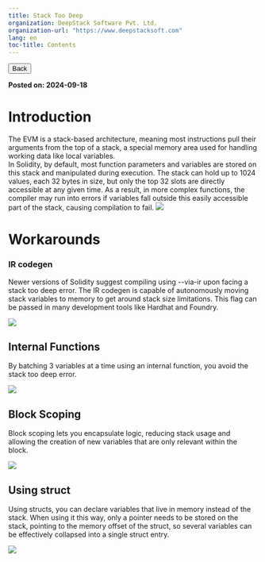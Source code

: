 ```yaml
---
title: Stack Too Deep
organization: DeepStack Software Pvt. Ltd.
organization-url: "https://www.deepstacksoft.com"
lang: en
toc-title: Contents
---
```


<nav>
  <a href="index.html"><button>Back</button></a>
</nav>

**Posted on: 2024-09-18**

# Introduction

The EVM is a stack-based architecture, meaning most instructions pull their arguments from the top of a stack, a special memory area used for handling working data like local variables.<br> In Solidity, by default, most function parameters and variables are stored on this stack and manipulated during execution. The stack can hold up to 1024 values, each 32 bytes in size, but only the top 32 slots are directly accessible at any given time. As a result, in more complex functions, the compiler may run into errors if variables fall outside this easily accessible part of the stack, causing compilation to fail.
![](blogs/codeblocks/codeblock-17.png)

# Workarounds

### IR codegen

Newer versions of Solidity suggest compiling using --via-ir upon facing a stack too deep error. The IR codegen is capable of autonomously moving stack variables to memory to get around stack size limitations. This flag can be passed in many development tools like Hardhat and Foundry.

![](blogs/codeblocks/codeblock-18.png)

## Internal Functions

By batching 3 variables at a time using an internal function, you avoid the stack too deep error.

![](blogs/codeblocks/codeblock-19.png)

## Block Scoping

Block scoping lets you encapsulate logic, reducing stack usage and allowing the creation of new variables that are only relevant within the block.

![](blogs/codeblocks/codeblock-20.png)

## Using struct

Using structs, you can declare variables that live in memory instead of the stack. When using it this way, only a pointer needs to be stored on the stack, pointing to the memory offset of the struct, so several variables can be effectively collapsed into a single struct entry.

![](blogs/codeblocks/codeblock-21.png)
